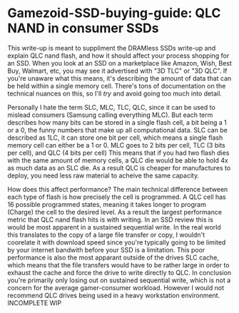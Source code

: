 # Gamezoid-SSD-buying-guide: QLC NAND in consumer SSDs
This write-up is meant to suppliment the DRAMless SSDs write-up and explain QLC nand flash, and how it should affect your process shopping for an SSD.
When you look at an SSD on a marketplace like Amazon, Wish, Best Buy, Walmart, etc, you may see it advertised with "3D TLC" or "3D QLC". If you're unaware what this means, it's describing the amount of data that can be held within a single memory cell. There's tons of documentation on the technical nuances on this, so I'll *try* and avoid going too much into detail.

Personally I hate the term SLC, MLC, TLC, QLC, since it can be used to mislead consumers (Samsung calling everything MLC). But each term describes how many bits can be stored in a single flash cell, a bit being a 1 or a 0, the funny numbers that make up all computational data. SLC can be described as 1LC, it can store one bit per cell, which means a single flash memory cell can either be a 1 or 0. MLC goes to 2 bits per cell, TLC (3 bits per cell), and QLC (4 bits per cell) This means that if you had two flash dies with the same amount of memory cells, a QLC die would be able to hold 4x as much data as an SLC die. As a result QLC is cheaper for manufactures to deploy, you need less raw material to acheive the same capacity.

How does this affect performance? The main technical difference between each type of flash is how precisely the cell is programmed. A QLC cell has 16 possible programmed states, meaning it takes longer to program (Charge) the cell to the desired level. As a result the largest performance metric that QLC nand flash hits is with writing. In an SSD review this is would be most apparent in a sustained sequential write. In the real world this translates to the copy of a large file transfer or copy, I wouldn't coorelate it with download speed since you're typically going to be limited by your internet bandwith before your SSD is a limitation. This poor performance is also the most apparant outside of the drives SLC cache, which means that the file transfers would have to be rather large in order to exhaust the cache and force the drive to write directly to QLC. In conclusion you're primarily only losing out on sustained sequential write, which is not a concern for the average gamer-consumer workload. However I would not recommend QLC drives being used in a heavy workstation environment.
INCOMPLETE WIP

